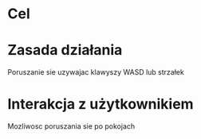 # Cel


# Zasada działania
Poruszanie sie uzywajac klawyszy WASD lub strzałek

# Interakcja z użytkownikiem
Mozliwosc poruszania sie po pokojach
